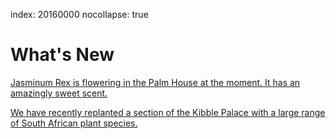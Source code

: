 index: 20160000
nocollapse: true

# What's New

[Jasminum Rex is flowering in the Palm House at the moment.  It has an amazingly sweet scent.](/card/20150806)

[We have recently replanted a section of the Kibble Palace with a large range of South African plant species.](/card/20150804)